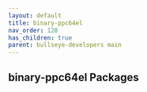 ```yaml
---
layout: default
title: binary-ppc64el
nav_order: 128
has_children: true
parent: bullseye-developers main
---
```


## binary-ppc64el Packages
